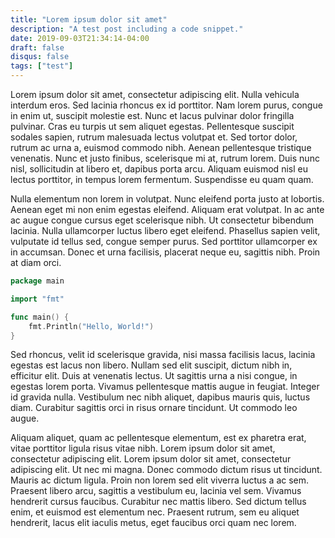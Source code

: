 ```yaml
---
title: "Lorem ipsum dolor sit amet"
description: "A test post including a code snippet."
date: 2019-09-03T21:34:14-04:00
draft: false
disqus: false
tags: ["test"]
---
```


Lorem ipsum dolor sit amet, consectetur adipiscing elit. Nulla vehicula interdum eros. Sed lacinia rhoncus ex id porttitor. Nam lorem purus, congue in enim ut, suscipit molestie est. Nunc et lacus pulvinar dolor fringilla pulvinar. Cras eu turpis ut sem aliquet egestas. Pellentesque suscipit sodales sapien, rutrum malesuada lectus volutpat et. Sed tortor dolor, rutrum ac urna a, euismod commodo nibh. Aenean pellentesque tristique venenatis. Nunc et justo finibus, scelerisque mi at, rutrum lorem. Duis nunc nisl, sollicitudin at libero et, dapibus porta arcu. Aliquam euismod nisl eu lectus porttitor, in tempus lorem fermentum. Suspendisse eu quam quam.

Nulla elementum non lorem in volutpat. Nunc eleifend porta justo at lobortis. Aenean eget mi non enim egestas eleifend. Aliquam erat volutpat. In ac ante ac augue congue cursus eget scelerisque nibh. Ut consectetur bibendum lacinia. Nulla ullamcorper luctus libero eget eleifend. Phasellus sapien velit, vulputate id tellus sed, congue semper purus. Sed porttitor ullamcorper ex in accumsan. Donec et urna facilisis, placerat neque eu, sagittis nibh. Proin at diam orci.

```go
package main

import "fmt"

func main() {
    fmt.Println("Hello, World!")
}
```

Sed rhoncus, velit id scelerisque gravida, nisi massa facilisis lacus, lacinia egestas est lacus non libero. Nullam sed elit suscipit, dictum nibh in, efficitur elit. Duis at venenatis lectus. Ut sagittis urna a nisi congue, in egestas lorem porta. Vivamus pellentesque mattis augue in feugiat. Integer id gravida nulla. Vestibulum nec nibh aliquet, dapibus mauris quis, luctus diam. Curabitur sagittis orci in risus ornare tincidunt. Ut commodo leo augue.

Aliquam aliquet, quam ac pellentesque elementum, est ex pharetra erat, vitae porttitor ligula risus vitae nibh. Lorem ipsum dolor sit amet, consectetur adipiscing elit. Lorem ipsum dolor sit amet, consectetur adipiscing elit. Ut nec mi magna. Donec commodo dictum risus ut tincidunt. Mauris ac dictum ligula. Proin non lorem sed elit viverra luctus a ac sem. Praesent libero arcu, sagittis a vestibulum eu, lacinia vel sem. Vivamus hendrerit cursus faucibus. Curabitur nec mattis libero. Sed dictum tellus enim, et euismod est elementum nec. Praesent rutrum, sem eu aliquet hendrerit, lacus elit iaculis metus, eget faucibus orci quam nec lorem.



